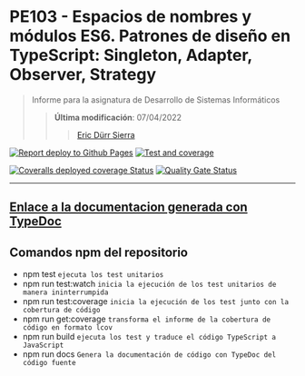 # PE103 - Espacios de nombres y módulos ES6. Patrones de diseño en TypeScript: Singleton, Adapter, Observer, Strategy

>Informe para la asignatura de Desarrollo de Sistemas Informáticos
>
>>**Última modificación**: 07/04/2022
>>>
>>>[Eric Dürr Sierra](alu0101027005@ull.edu.es)

[![Report deploy to Github Pages](https://github.com/Eric-Durr/PE103-0704/actions/workflows/deploy.yml/badge.svg)](https://github.com/Eric-Durr/PE103-0704/actions/workflows/deploy.yml)
[![Test and coverage](https://github.com/Eric-Durr/PE103-0704/actions/workflows/runtests.yml/badge.svg)](https://github.com/Eric-Durr/PE103-0704/actions/workflows/runtests.yml)

[![Coveralls deployed coverage Status](https://coveralls.io/repos/github/Eric-Durr/PE103-0704/badge.svg?branch=master)](https://coveralls.io/github/Eric-Durr/PE103-0704?branch=master)
[![Quality Gate Status](https://sonarcloud.io/api/project_badges/measure?project=Eric-Durr_PE103-0704&metric=alert_status)](https://sonarcloud.io/summary/new_code?id=Eric-Durr_PE103-0704)

***

## [Enlace a la documentacion generada con TypeDoc](http://dsi-pe103-07-04-code-docs.surge.sh)

## Comandos npm del repositorio

- npm test  `ejecuta los test unitarios`
- npm run test:watch `inicia la ejecución de los test unitarios de manera ininterrumpida`
- npm run test:coverage `inicia la ejecución de los test junto con la cobertura de código`
- npm run get:coverage `transforma el informe de la cobertura de código en formato lcov`
- npm run build `ejecuta los test y traduce el código TypeScript a JavaScript`
- npm run docs `Genera la documentación de código con TypeDoc del código fuente`

